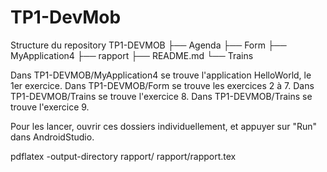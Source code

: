 # TP1-DevMob
Structure du repository
TP1-DEVMOB
├── Agenda
├── Form
├── MyApplication4
├── rapport
├── README.md
└── Trains

Dans TP1-DEVMOB/MyApplication4 se trouve l'application HelloWorld, le 1er exercice.
Dans TP1-DEVMOB/Form se trouve les exercices 2 à 7.
Dans TP1-DEVMOB/Trains se trouve l'exercice 8.
Dans TP1-DEVMOB/Trains se trouve l'exercice 9.

Pour les lancer, ouvrir ces dossiers individuellement, et appuyer sur "Run" dans AndroidStudio.



pdflatex -output-directory rapport/ rapport/rapport.tex 